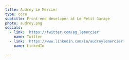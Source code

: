```yaml
---
title: Audrey Le Mercier
type: core
subtitle: Front-end developer at Le Petit Garage
photo: audrey.png
socials:
  - link: 'https://twitter.com/ag_lemercier'
    name: Twitter
  - link: 'https://www.linkedin.com/in/audreylemercier'
    name: LinkedIn

---
```


